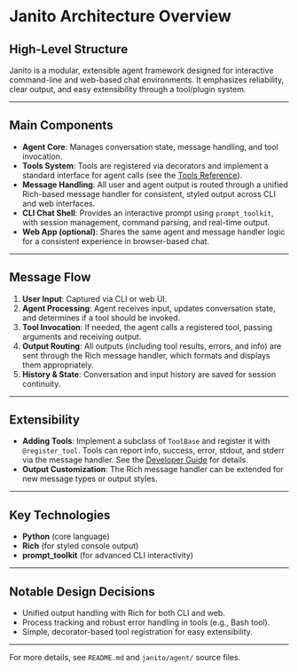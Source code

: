 # Janito Architecture Overview

## High-Level Structure

Janito is a modular, extensible agent framework designed for interactive command-line and web-based chat environments. It emphasizes reliability, clear output, and easy extensibility through a tool/plugin system.

---

## Main Components

- **Agent Core**: Manages conversation state, message handling, and tool invocation.
- **Tools System**: Tools are registered via decorators and implement a standard interface for agent calls (see the [Tools Reference](../janito/agent/tools/README.md)).
- **Message Handling**: All user and agent output is routed through a unified Rich-based message handler for consistent, styled output across CLI and web interfaces.
- **CLI Chat Shell**: Provides an interactive prompt using `prompt_toolkit`, with session management, command parsing, and real-time output.
- **Web App (optional)**: Shares the same agent and message handler logic for a consistent experience in browser-based chat.

---

## Message Flow

1. **User Input**: Captured via CLI or web UI.
2. **Agent Processing**: Agent receives input, updates conversation state, and determines if a tool should be invoked.
3. **Tool Invocation**: If needed, the agent calls a registered tool, passing arguments and receiving output.
4. **Output Routing**: All outputs (including tool results, errors, and info) are sent through the Rich message handler, which formats and displays them appropriately.
5. **History & State**: Conversation and input history are saved for session continuity.

---

## Extensibility

- **Adding Tools**: Implement a subclass of `ToolBase` and register it with `@register_tool`. Tools can report info, success, error, stdout, and stderr via the message handler. See the [Developer Guide](README_DEV.md) for details.
- **Output Customization**: The Rich message handler can be extended for new message types or output styles.

---

## Key Technologies

- **Python** (core language)
- **Rich** (for styled console output)
- **prompt_toolkit** (for advanced CLI interactivity)

---

## Notable Design Decisions

- Unified output handling with Rich for both CLI and web.
- Process tracking and robust error handling in tools (e.g., Bash tool).
- Simple, decorator-based tool registration for easy extensibility.

---

For more details, see `README.md` and `janito/agent/` source files.
